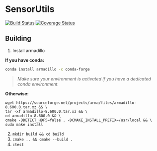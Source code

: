 # SensorUtils
[![Build Status](https://travis-ci.org/USGS-Astrogeology/SensorUtils.svg?branch=master)](https://travis-ci.org/USGS-Astrogeology/SensorUtils)
[![Coverage Status](https://coveralls.io/repos/github/USGS-Astrogeology/SensorUtils/badge.svg?branch=master)](https://coveralls.io/github/USGS-Astrogeology/SensorUtils?branch=master)

## Building

1. Install armadillo

**If you have conda:**

```bash
conda install armadillo -c conda-forge
```
  > *Make sure your environment is activated if you have a dedicated conda environment.*

**Otherwise:**
```
wget https://sourceforge.net/projects/arma/files/armadillo-8.600.0.tar.xz && \
tar -xf armadillo-8.600.0.tar.xz && \
cd armadillo-8.600.0 && \
cmake -DDETECT_HDF5=false . -DCMAKE_INSTALL_PREFIX=/usr/local && \
sudo make install 
```

2. `mkdir build && cd build`
3. `cmake .. && cmake --build .`
4. `ctest`
